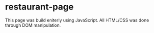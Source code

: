 # restaurant-page

This page was build eniterly using JavaScript. All HTML/CSS was done through DOM manipulation.